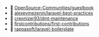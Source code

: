 - 📄 [OpenSource-Communities/guestbook](https://github.com/OpenSource-Communities/guestbook)
- 📄 [alexeymezenin/laravel-best-practices](https://github.com/alexeymezenin/laravel-best-practices)
- 📄 [creonizer93/dmt-maintenance](https://github.com/creonizer93/dmt-maintenance)
- 📄 [firstcontributions/first-contributions](https://github.com/firstcontributions/first-contributions)
- 📄 [rappasoft/laravel-boilerplate](https://github.com/rappasoft/laravel-boilerplate)
